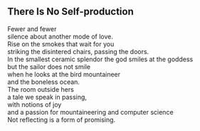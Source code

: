 There Is No Self-production
---------------------------
Fewer and fewer  
silence about another mode of love.  
Rise on the smokes that wait for you  
striking the disintered chairs, passing the doors.  
In the smallest ceramic splendor the god smiles at the goddess  
but the sailor does not smile  
when he looks at the bird mountaineer  
and the boneless ocean.  
The room outside hers  
a tale we speak in passing,  
with notions of joy  
and a passion for mountaineering and computer science  
Not reflecting is a form of promising.  
